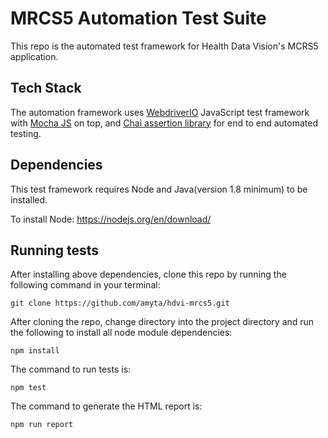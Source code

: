 # MRCS5 Automation Test Suite
This repo is the automated test framework for Health Data Vision's MCRS5 application.

## Tech Stack
The automation framework uses [WebdriverIO](https://webdriver.io) JavaScript test framework with [Mocha JS](https://mochajs.org/) on top, and [Chai assertion library](https://www.chaijs.com/) for end to end automated testing. 

## Dependencies
This test framework requires Node and Java(version 1.8 minimum) to be installed.

To install Node: https://nodejs.org/en/download/

## Running tests
After installing above dependencies, clone this repo by running the following command in your terminal:

`git clone https://github.com/amyta/hdvi-mrcs5.git`

After cloning the repo, change directory into the project directory and run the following to install all node module dependencies:

`npm install`

The command to run tests is:

`npm test`

The command to generate the HTML report is:

`npm run report`

